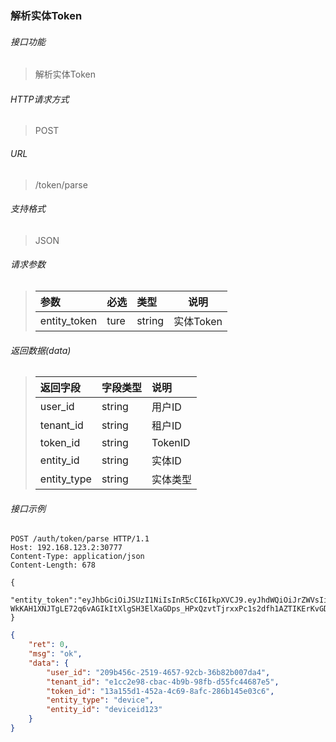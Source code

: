 ### 解析实体Token

###### 接口功能

> 解析实体Token

###### HTTP请求方式

> POST

###### URL

>  /token/parse

###### 支持格式

> JSON


###### 请求参数

> | 参数         | 必选 | 类型   | 说明      |
> | :----------- | :--- | :----- | --------- |
> | entity_token | ture | string | 实体Token |

###### 返回数据(data)

> | 返回字段    | 字段类型 | 说明     |
> | :---------- | :------- | :------- |
> | user_id     | string   | 用户ID   |
> | tenant_id   | string   | 租户ID   |
> | token_id    | string   | TokenID  |
> | entity_id   | string   | 实体ID   |
> | entity_type | string   | 实体类型 |

###### 接口示例

```
POST /auth/token/parse HTTP/1.1
Host: 192.168.123.2:30777
Content-Type: application/json
Content-Length: 678

{
   "entity_token":"eyJhbGciOiJSUzI1NiIsInR5cCI6IkpXVCJ9.eyJhdWQiOiJrZWVsIiwiZWlkIjoiZGV2aWNlaWQxMjMiLCJleHAiOiIyMDIyLTEwLTEyVDAzOjQzOjQ2LjQ4NjQzNDQzNloiLCJpYXQiOiIyMDIxLTEwLTEyVDAzOjQzOjQ2LjQ4NjQzNDQzNloiLCJpc3MiOiJtYW5hZ2VyIiwianRpIjoiMTNhMTU1ZDEtNDUyYS00YzY5LThhZmMtMjg2YjE0NWUwM2M2IiwibmJmIjoiMjAyMS0xMC0xMlQwMzo0Mzo0Ni40ODY0MzQ0MzZaIiwic3ViIjoiZW50aXR5IiwidGlkIjoiZTFjYzJlOTgtY2JhYy00YjliLTk4ZmItZDU1ZmM0NDY4N2U1IiwidHlwIjoiZGV2aWNlIiwidWlkIjoiMjA5YjQ1NmMtMjUxOS00NjU3LTkyY2ItMzZiODJiMDA3ZGE0In0.mxIMTlEZH51ysA9gxDevoSBFWBDPI18Y8zORZC8-WkKAH1XNJTgLE72q6vAGIkItXlgSH3ElXaGDps_HPxQzvtTjrxxPc1s2dfh1AZTIKErKvGDrK489ZY3FO3ui8doPgLmRHbZHtQGTUyDyHzYsGEbp7NmQbsj32fx6AwJVSL0"
}
```

``` json
{
    "ret": 0,
    "msg": "ok",
    "data": {
        "user_id": "209b456c-2519-4657-92cb-36b82b007da4",
        "tenant_id": "e1cc2e98-cbac-4b9b-98fb-d55fc44687e5",
        "token_id": "13a155d1-452a-4c69-8afc-286b145e03c6",
        "entity_type": "device",
        "entity_id": "deviceid123"
    }
}
```